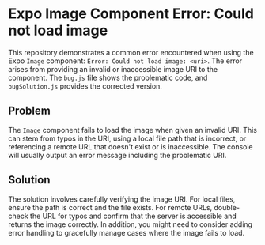 # Expo Image Component Error: Could not load image

This repository demonstrates a common error encountered when using the Expo `Image` component:  `Error: Could not load image: <uri>`. The error arises from providing an invalid or inaccessible image URI to the component. The `bug.js` file shows the problematic code, and `bugSolution.js` provides the corrected version.

## Problem

The `Image` component fails to load the image when given an invalid URI.  This can stem from typos in the URI, using a local file path that is incorrect, or referencing a remote URL that doesn't exist or is inaccessible.  The console will usually output an error message including the problematic URI.

## Solution

The solution involves carefully verifying the image URI. For local files, ensure the path is correct and the file exists. For remote URLs, double-check the URL for typos and confirm that the server is accessible and returns the image correctly.  In addition, you might need to consider adding error handling to gracefully manage cases where the image fails to load.